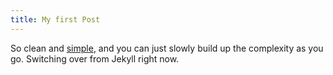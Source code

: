 ```yaml
---
title: My first Post
---
```


 So clean and [simple](https://vorlesungsverzeichnis.design.haw-hamburg.de/kurs/13161), and you can just slowly build up the complexity as you go. Switching over from Jekyll right now. 